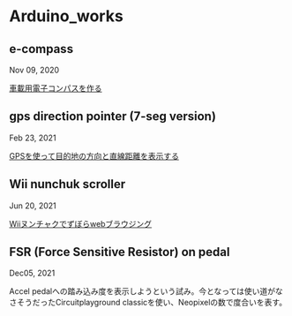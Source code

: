 # Arduino_works

## e-compass

Nov 09, 2020

[車載用電子コンパスを作る](https://makeintoshape.com/lis3mdl-e-compass/)



## gps direction pointer (7-seg version)

Feb 23, 2021

[GPSを使って目的地の方向と直線距離を表示する](https://makeintoshape.com/gps-direction-pointer/)



## Wii nunchuk scroller

Jun 20, 2021

[Wiiヌンチャクでずぼらwebブラウジング](https://makeintoshape.com/wii-nunchuk-scroller/)



## FSR (Force Sensitive Resistor)  on pedal

Dec05, 2021

Accel pedalへの踏み込み度を表示しようという試み。今となっては使い道がなさそうだったCircuitplayground classicを使い、Neopixelの数で度合いを表す。

